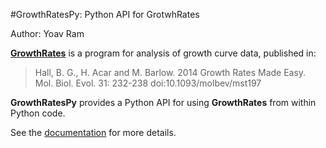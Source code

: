 #GrowthRatesPy: Python API for GrotwhRates

Author: Yoav Ram

[**GrowthRates**](https://sourceforge.net/projects/growthrates/) is a program for analysis of growth curve data, published in:
> Hall, B. G., H. Acar and M. Barlow. 2014 Growth Rates Made Easy. Mol. Biol. Evol. 31: 232-238 doi:10.1093/molbev/mst197

**GrowthRatesPy** provides a Python API for using **GrowthRates** from within Python code.

See the [documentation](https://yoavram.github.io/GrowthRatesPy/) for more details.
